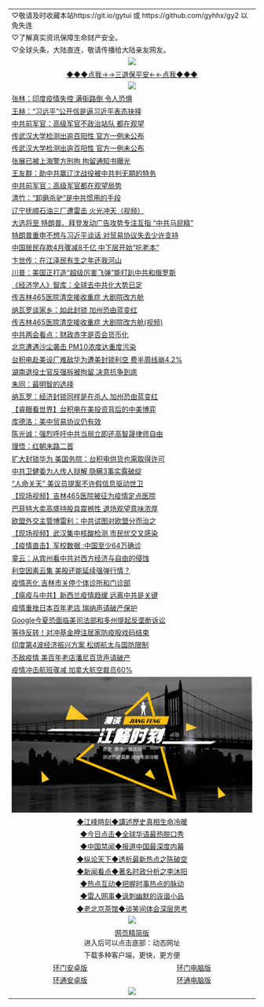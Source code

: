 
 <table>
 
<tr>
<td colspan="2" align=left>
♡敬请及时收藏本站https://git.io/gytui 或 https://github.com/gyhhx/gy2 以免失连 
 </td>
</tr>
 <tr>
 <td colspan="2" align=left>
♡了解真实资讯保障生命财产安全。
 </td>
   <tr>
<td colspan="2" align=left>
♡全球头条，大陆直连，敬请传播给大陆亲友网友。
 </td>
</tr>
<tr>
    <td colspan="2" align=center><img src="https://github.com/gyhhx/image-upload/blob/master/3t%20(1).jpg"></td>
 </tr>
 <tr><td colspan="2" align="center"><a href="https://user.xgttd.press/oo.aspx?name=ogQuit&key=zquqqokxqdzafbdg&from=gy">◆◆◆点我→→三退保平安←←点我◆◆◆</a></td></tr>

 <tr>
    <td colspan="2" align=center><img src="https://cdn.jsdelivr.net/gh/gyoupiodf/im1/%E7%BD%91%E9%97%A8%E6%96%B0%E9%97%BB1.jpg"></td>
 </tr>

<tr><td colspan="2" align="left"><a href="https://user.xgttd.press/?name=c1171803&key=zquqqokxqdzafbdg&from=gy">张林：印度疫情失控 满街路倒 令人恐惧</a></td></tr>
<tr><td colspan="2" align="left"><a href="https://user.xgttd.press/?name=c1171839&key=zquqqokxqdzafbdg&from=gy">王赫：“习远平”公开信是逼习近平表态抉择</a></td></tr>
<tr><td colspan="2" align="left"><a href="https://user.xgttd.press/?name=c1171832&key=zquqqokxqdzafbdg&from=gy">中共前军官：高级军官不政治站队 都在观望</a></td></tr>
<tr><td colspan="2" align="left"><a href="https://user.xgttd.press/?name=c1171802&key=zquqqokxqdzafbdg&from=gy">传武汉大学检测出逾百阳性 官方一例未公布</a></td></tr>
<tr><td colspan="2" align="left"><a href="https://user.xgttd.press/?name=c1171835&key=zquqqokxqdzafbdg&from=gy">传武汉大学检测出逾百阳性 官方一例未公布</a></td></tr>
<tr><td colspan="2" align="left"><a href="https://user.xgttd.press/?name=c1171838&key=zquqqokxqdzafbdg&from=gy">张展已被上海警方刑拘 拘留通知书曝光</a></td></tr>
<tr><td colspan="2" align="left"><a href="https://user.xgttd.press/?name=c1171826&key=zquqqokxqdzafbdg&from=gy">王友群：助中共赢辽沈战役被中共判无期的特务</a></td></tr>
<tr><td colspan="2" align="left"><a href="https://user.xgttd.press/?name=c1171825&key=zquqqokxqdzafbdg&from=gy">中共前军官：高级军官都在观望局势</a></td></tr>
<tr><td colspan="2" align="left"><a href="https://user.xgttd.press/?name=c1171807&key=zquqqokxqdzafbdg&from=gy">清竹：“卸磨杀驴”是中共惯用的手段</a></td></tr>
<tr><td colspan="2" align="left"><a href="https://user.xgttd.press/?name=c1171837&key=zquqqokxqdzafbdg&from=gy">辽宁抚顺石油三厂遭雷击  火光冲天（视频）</a></td></tr>
<tr><td colspan="2" align="left"><a href="https://user.xgttd.press/?name=c1171822&key=zquqqokxqdzafbdg&from=gy">大选将至 特朗普、拜登发动广告攻势专注互指 “中共马屁精”</a></td></tr>
<tr><td colspan="2" align="left"><a href="https://user.xgttd.press/?name=c1171820&key=zquqqokxqdzafbdg&from=gy">特朗普重申不想与习近平谈话 对贸易协议失去少许支持</a></td></tr>
<tr><td colspan="2" align="left"><a href="https://user.xgttd.press/?name=c1171840&key=zquqqokxqdzafbdg&from=gy">中国居民存款4月骤减8千亿 中下层开始“吃老本”</a></td></tr>
<tr><td colspan="2" align="left"><a href="https://user.xgttd.press/?name=c1171841&key=zquqqokxqdzafbdg&from=gy">卞世传：在江泽民有生之年还我河山</a></td></tr>
<tr><td colspan="2" align="left"><a href="https://user.xgttd.press/?name=c1171818&key=zquqqokxqdzafbdg&from=gy">川普：美国正打造“超级厉害飞弹”能打趴中共和俄罗斯</a></td></tr>
<tr><td colspan="2" align="left"><a href="https://user.xgttd.press/?name=c1171834&key=zquqqokxqdzafbdg&from=gy">《经济学人》智库：全球去中共化大势已定</a></td></tr>
<tr><td colspan="2" align="left"><a href="https://user.xgttd.press/?name=c1171836&key=zquqqokxqdzafbdg&from=gy">传吉林465医院清空接收重症 大剧院改方舱</a></td></tr>
<tr><td colspan="2" align="left"><a href="https://user.xgttd.press/?name=c1171801&key=zquqqokxqdzafbdg&from=gy">纳瓦罗谈家乡：如此封锁 加州恐由蓝变红</a></td></tr>
<tr><td colspan="2" align="left"><a href="https://user.xgttd.press/?name=c1171811&key=zquqqokxqdzafbdg&from=gy">传吉林465医院清空接收重症 大剧院改方舱(视频)</a></td></tr>
<tr><td colspan="2" align="left"><a href="https://user.xgttd.press/?name=c1171833&key=zquqqokxqdzafbdg&from=gy">中共两会看点：财政赤字是否会货币化</a></td></tr>
<tr><td colspan="2" align="left"><a href="https://user.xgttd.press/?name=c1171830&key=zquqqokxqdzafbdg&from=gy">北京遭遇沙尘袭击 PM10浓度达重度污染</a></td></tr>
<tr><td colspan="2" align="left"><a href="https://user.xgttd.press/?name=c1171812&key=zquqqokxqdzafbdg&from=gy">台积电赴美设厂难敌华为遭美封锁利空 费半周线崩4.2%</a></td></tr>
<tr><td colspan="2" align="left"><a href="https://user.xgttd.press/?name=c1171828&key=zquqqokxqdzafbdg&from=gy">湖南退役士官反强拆被拘留 决意抗争到底</a></td></tr>
<tr><td colspan="2" align="left"><a href="https://user.xgttd.press/?name=c1171856&key=zquqqokxqdzafbdg&from=gy">朱同：最明智的选择</a></td></tr>
<tr><td colspan="2" align="left"><a href="https://user.xgttd.press/?name=c1171827&key=zquqqokxqdzafbdg&from=gy">纳瓦罗：经济封锁同样是在杀人 加州恐由蓝变红</a></td></tr>
<tr><td colspan="2" align="left"><a href="https://user.xgttd.press/?name=c1171806&key=zquqqokxqdzafbdg&from=gy">【睿眼看世界】台积电在美投资背后的中美博弈</a></td></tr>
<tr><td colspan="2" align="left"><a href="https://user.xgttd.press/?name=c1171800&key=zquqqokxqdzafbdg&from=gy">库德洛：美中贸易协议仍有效</a></td></tr>
<tr><td colspan="2" align="left"><a href="https://user.xgttd.press/?name=c1171805&key=zquqqokxqdzafbdg&from=gy">陈光诚：强烈呼吁中共当局立即还高智晟律师自由</a></td></tr>
<tr><td colspan="2" align="left"><a href="https://user.xgttd.press/?name=c1171855&key=zquqqokxqdzafbdg&from=gy">理悟：红朝末路二首</a></td></tr>
<tr><td colspan="2" align="left"><a href="https://user.xgttd.press/?name=c1171829&key=zquqqokxqdzafbdg&from=gy">扩大封锁华为 美国务院：台积电供货也需取得许可</a></td></tr>
<tr><td colspan="2" align="left"><a href="https://user.xgttd.press/?name=c1171852&key=zquqqokxqdzafbdg&from=gy">中共卫健委为人传人辩解 隐瞒3事实露破绽</a></td></tr>
<tr><td colspan="2" align="left"><a href="https://user.xgttd.press/?name=c1171799&key=zquqqokxqdzafbdg&from=gy">“人命关天” 美议员提案不许假信息驱动世卫</a></td></tr>
<tr><td colspan="2" align="left"><a href="https://user.xgttd.press/?name=c1171853&key=zquqqokxqdzafbdg&from=gy">【现场视频】吉林465医院被征为疫情定点医院</a></td></tr>
<tr><td colspan="2" align="left"><a href="https://user.xgttd.press/?name=c1171814&key=zquqqokxqdzafbdg&from=gy">巴菲特大卖高盛持股具震撼性 退场观望意味浓厚</a></td></tr>
<tr><td colspan="2" align="left"><a href="https://user.xgttd.press/?name=c1171819&key=zquqqokxqdzafbdg&from=gy">欧盟外交主管博雷利：中共试图对欧盟分而治之</a></td></tr>
<tr><td colspan="2" align="left"><a href="https://user.xgttd.press/?name=c1171854&key=zquqqokxqdzafbdg&from=gy">【现场视频】武汉集中核酸检测 市民忧交叉感染</a></td></tr>
<tr><td colspan="2" align="left"><a href="https://user.xgttd.press/?name=c1171817&key=zquqqokxqdzafbdg&from=gy">【疫情直击】军校数据 :中国至少64万确诊</a></td></tr>
<tr><td colspan="2" align="left"><a href="https://user.xgttd.press/?name=c1171858&key=zquqqokxqdzafbdg&from=gy">童云：从宾州看中共对西方经济与自由的侵蚀</a></td></tr>
<tr><td colspan="2" align="left"><a href="https://user.xgttd.press/?name=c1171824&key=zquqqokxqdzafbdg&from=gy">利空因素云集 美股还能延续强弹行情？</a></td></tr>
<tr><td colspan="2" align="left"><a href="https://user.xgttd.press/?name=c1171831&key=zquqqokxqdzafbdg&from=gy">疫情恶化 吉林市关停个体诊所和门诊部</a></td></tr>
<tr><td colspan="2" align="left"><a href="https://user.xgttd.press/?name=c1171857&key=zquqqokxqdzafbdg&from=gy">【瘟疫与中共】新西兰疫情趋缓 远离中共是关键</a></td></tr>
<tr><td colspan="2" align="left"><a href="https://user.xgttd.press/?name=c1171815&key=zquqqokxqdzafbdg&from=gy">疫情重挫日本百年老店 瑞纳声请破产保护</a></td></tr>
<tr><td colspan="2" align="left"><a href="https://user.xgttd.press/?name=c1171823&key=zquqqokxqdzafbdg&from=gy">Google今夏恐面临美司法部和多州提起反垄断诉讼</a></td></tr>
<tr><td colspan="2" align="left"><a href="https://user.xgttd.press/?name=c1171821&key=zquqqokxqdzafbdg&from=gy">等待反转！对冲基金押注居家防疫股戏码结束</a></td></tr>
<tr><td colspan="2" align="left"><a href="https://user.xgttd.press/?name=c1171813&key=zquqqokxqdzafbdg&from=gy">印度第4波经济振兴方案 松绑航太与国防限制</a></td></tr>
<tr><td colspan="2" align="left"><a href="https://user.xgttd.press/?name=c1171808&key=zquqqokxqdzafbdg&from=gy">不敌疫情 美百年老店潘尼百货声请破产</a></td></tr>
<tr><td colspan="2" align="left"><a href="https://user.xgttd.press/?name=c1171809&key=zquqqokxqdzafbdg&from=gy">疫情冲击航班骤减 加拿大航空裁员60%</a></td></tr>
 <tr>
   <td colspan="2" align=center><img src="https://github.com/gyoupiodf/im1/blob/master/jf-1.jpg"></td>
  </tr>
   <tr>
   <td colspan="2" align=center> 
<a href="https://user.xgttd.press/oo.aspx?name=c922850&key=zquqqokxqdzafbdg&from=gy&tag=9877">◆江峰時刻◆講述歷史真相生命冷暖</a><br/>
    </td>
  </tr>
   <tr>
   <td colspan="2" align=center> 
<a href="https://user.xgttd.press/oo.aspx?name=c816850&key=zquqqokxqdzafbdg&from=gy&tag=9877">◆今日点击◆全球华语最热脱口秀</a><br/>
    </td>
  </tr>
  <tr>
  <td colspan="2" align=center>
<a href="https://user.xgttd.press/oo.aspx?name=c816860&key=zquqqokxqdzafbdg&from=gy&tag=99733110">◆中国禁闻◆报道中国最深度内幕</a><br/>
   </tr>
  <tr>
     <td colspan="2" align=center>
<a href="https://user.xgttd.press/oo.aspx?name=c816855&key=zquqqokxqdzafbdg&from=gy&tag=997110">◆纵论天下◆透析最新热点之陈破空</a><br/>
   </tr>
   <tr>
      <td colspan="2" align=center>
<a href="https://user.xgttd.press/oo.aspx?name=c838308&key=zquqqokxqdzafbdg&from=gy&tag=9973110">◆新闻看点◆著名时政分析之李沐阳</a><br/>
   </tr>
   <tr>
     <td colspan="2" align=center>
<a href="https://user.xgttd.press/oo.aspx?name=c816852&key=zquqqokxqdzafbdg&from=gy&tag=9733110">◆热点互动◆把握时事热点的脉动</a><br/>
   </tr>
   <tr>
      <td colspan="2" align=center>
<a href="https://user.xgttd.press/oo.aspx?name=c816694&key=zquqqokxqdzafbdg&from=gy&tag=93310">◆雷人网事◆讽刺幽默的诙谐小品</a><br/>
   </tr>
   <tr>
    <td colspan="2" align=center>
<a href="https://user.xgttd.press/oo.aspx?name=c816650&key=zquqqokxqdzafbdg&from=gy&tag=9973110">◆老北京茶馆◆谈笑间体会深层思考</a><br/>
   </tr>

  <tr>
    <td colspan="2" align="center"><img src="https://cdn.jsdelivr.net/gh/opipe/up/oGate65.jpg"/></td>
  </tr>
 
   
  <tr>
    <td colspan="2" align="center"><a href="https://gitcdn.xyz/cdn/otiny/up/master/show005.htm">网页精简版</a><br/>进入后可以点击底部：动态网址</td>
  </tr>
  <tr>
    <td colspan="2" align="center">下载多种客户端，更快，更方便</td>
  <tr>
  <tr>
    <td align="center"><a href="https://cdn.jsdelivr.net/gh/opipe/up/oGatea.apk">环门安卓版</a></td>
    <td align="center"><a href="https://cdn.jsdelivr.net/gh/opipe/up/oGate.zip">环门电脑版</a></td>
  </tr>
  <tr>
    <td align="center"><a href="https://cdn.jsdelivr.net/gh/opipe/up/oPipe.apk">环通安卓版</a></td>
    <td align="center"><a href="https://raw.githubusercontent.com/opipe/up/master/oPipe.zip">环通电脑版</a></td>
  </tr>
<tr>
    <td colspan="2" align="center"><img src="https://cdn.jsdelivr.net/gh/opipe/up/oGate640.jpg"/></td>
  </tr>
</table>


